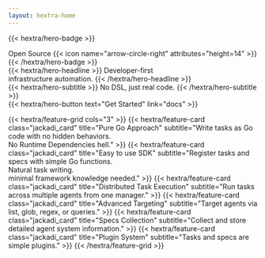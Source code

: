 ```yaml
---
layout: hextra-home
---
```

{{< hextra/hero-badge >}}
  <div class="hx:w-2 hx:h-2 hx:rounded-full hx:bg-primary-400"></div>
  <span>Open Source</span>
  {{< icon name="arrow-circle-right" attributes="height=14" >}}
{{< /hextra/hero-badge >}}

<div class="hx:mt-6 hx:mb-6">
{{< hextra/hero-headline >}}
  Developer-first<br/>infrastructure automation.
{{< /hextra/hero-headline >}}
</div>

<div class="hx:mb-12">
{{< hextra/hero-subtitle >}}
  No DSL, just real code.
{{< /hextra/hero-subtitle >}}
</div>

<div class="hx:mb-6">
{{< hextra/hero-button text="Get Started" link="docs" >}}
</div>

<div class="hx:mt-6"></div>

{{< hextra/feature-grid cols="3" >}}
  {{< hextra/feature-card class="jackadi_card" title="Pure Go Approach" subtitle="Write tasks as Go code with no hidden behaviors.<br/>No Runtime Dependencies hell." >}}
  {{< hextra/feature-card class="jackadi_card" title="Easy to use SDK" subtitle="Register tasks and specs with simple Go functions.<br/>Natural task writing.<br/>minimal framework knowledge needed." >}}
  {{< hextra/feature-card class="jackadi_card" title="Distributed Task Execution" subtitle="Run tasks across multiple agents from one manager." >}}
  {{< hextra/feature-card class="jackadi_card" title="Advanced Targeting" subtitle="Target agents via list, glob, regex, or queries." >}}
  {{< hextra/feature-card class="jackadi_card" title="Specs Collection" subtitle="Collect and store detailed agent system information." >}}
  {{< hextra/feature-card class="jackadi_card" title="Plugin System" subtitle="Tasks and specs are simple plugins." >}}
{{< /hextra/feature-grid >}}


